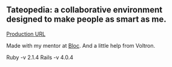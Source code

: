 ## Tateopedia: a collaborative environment designed to make people as smart as me. 

[Production URL](https://tateopedia.herokuapp.com/)
 
 Made with my mentor at [Bloc](http://bloc.io). And a little help from Voltron.
 

Ruby -v 2.1.4 Rails -v 4.0.4